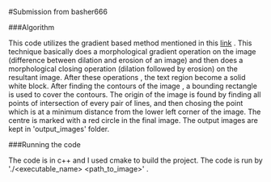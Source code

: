 #Submission from basher666

###Algorithm

This code utilizes the gradient based method mentioned in this [link](http://stackoverflow.com/questions/23506105/extracting-text-opencv) . This technique basically does a morphological gradient operation on the image (difference between dilation and erosion of an image) and then does a morphological closing operation (dilation followed by erosion) on the resultant image. After these operations , the text region become a solid white block. After finding the contours of the image , a bounding rectangle is used to cover the contours. The origin of the image is found by finding all points of intersection of every pair of lines, and then chosing the point which is at a minimum distance from the lower left corner of the image. The centre is marked with a red circle in the final image. The output images are kept in 'output_images' folder.

###Running the code

The code is in c++ and I used cmake to build the project. The code is run by './<executable_name> <path_to_image>' .
